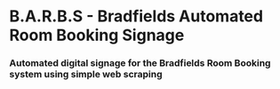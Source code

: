 # B.A.R.B.S - Bradfields Automated Room Booking Signage
### Automated digital signage for the Bradfields Room Booking system using simple web scraping
